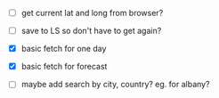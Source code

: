 - [ ] get current lat and long from browser?
- [ ] save to LS so don't have to get again?
- [x] basic fetch for one day
- [x] basic fetch for forecast

- [ ] maybe add search by city, country? eg. for albany?
